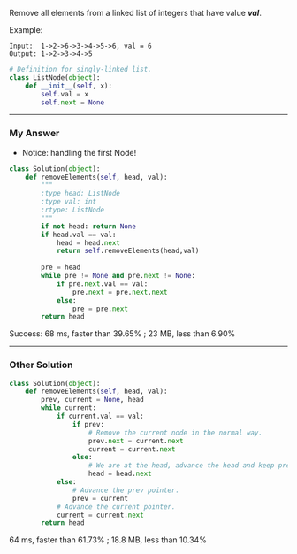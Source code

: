 Remove all elements from a linked list of integers that have value _**val**_.

Example:
```
Input:  1->2->6->3->4->5->6, val = 6
Output: 1->2->3->4->5
```
```python
# Definition for singly-linked list.
class ListNode(object):
    def __init__(self, x):
        self.val = x
        self.next = None
```

---
### My Answer
- Notice: handling the first Node!

```python
class Solution(object):
    def removeElements(self, head, val):
        """
        :type head: ListNode
        :type val: int
        :rtype: ListNode
        """
        if not head: return None
        if head.val == val:
            head = head.next
            return self.removeElements(head,val)
    
        pre = head
        while pre != None and pre.next != None:
            if pre.next.val == val:
                pre.next = pre.next.next
            else:
                pre = pre.next      
        return head
```
Success: 68 ms, faster than 39.65% ; 23 MB, less than 6.90%


---
### Other Solution
```python
class Solution(object):
    def removeElements(self, head, val):
        prev, current = None, head
        while current:
            if current.val == val:
                if prev:
                    # Remove the current node in the normal way.
                    prev.next = current.next
                    current = current.next
                else:
                    # We are at the head, advance the head and keep prev as None.
                    head = head.next
            else:
                # Advance the prev pointer.
                prev = current
            # Advance the current pointer.
            current = current.next
        return head
```
64 ms, faster than 61.73% ; 18.8 MB, less than 10.34% 
